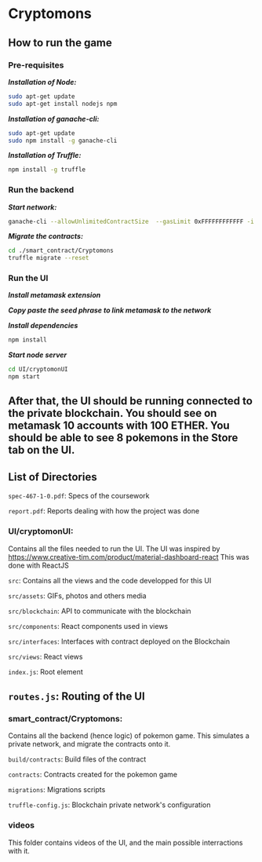 # Cryptomons

## How to run the game

### Pre-requisites

***Installation of Node:***
```sh
sudo apt-get update
sudo apt-get install nodejs npm
```

***Installation of ganache-cli:***
```sh
sudo apt-get update
sudo npm install -g ganache-cli
```

***Installation of Truffle:***
```sh
npm install -g truffle
```

### Run the backend
***Start network:***
```sh
ganache-cli --allowUnlimitedContractSize  --gasLimit 0xFFFFFFFFFFFF -i 1234
```

***Migrate the contracts:***
```sh
cd ./smart_contract/Cryptomons
truffle migrate --reset
```

### Run the UI
***Install metamask extension***

***Copy paste the seed phrase to link metamask to the network***

***Install dependencies***
```sh
npm install
```

***Start node server***
```sh
cd UI/cryptomonUI
npm start
```

After that, the UI should be running connected to the private blockchain.
You should see on metamask 10 accounts with 100 ETHER.
You should be able to see 8 pokemons in the Store tab on the UI.
---

## List of Directories

`spec-467-1-0.pdf`: Specs of the coursework

`report.pdf`: Reports dealing with how the project was done

### UI/cryptomonUI: 
Contains all the files needed to run the UI.
The UI was inspired by https://www.creative-tim.com/product/material-dashboard-react
This was done with ReactJS

`src`: Contains all the views and the code developped for this UI

`src/assets`: GIFs, photos and others media

`src/blockchain`: API to communicate with the blockchain

`src/components`: React components used in views

`src/interfaces`: Interfaces with contract deployed on the Blockchain

`src/views`: React views

`index.js`: Root element

`routes.js`: Routing of the UI
---

### smart_contract/Cryptomons: 
Contains all the backend (hence logic) of pokemon game.
This simulates a private network, and migrate the contracts onto it.

`build/contracts`: Build files of the contract

`contracts`: Contracts created for the pokemon game

`migrations`: Migrations scripts

`truffle-config.js`: Blockchain private network's configuration

### videos
This folder contains videos of the UI, and the main possible interractions with it.

